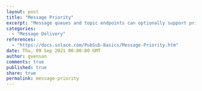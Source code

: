 ```yaml
---
layout: post
title: "Message Priority"
excerpt: "Message queues and topic endpoints can optionally support priority message delivery. When you enable an endpoint to respect message priority, the priority field in messages from publishers are respected for all guaranteed and promoted direct messages. In other words, the queue or topic endpoint delivers queued messages in priority order; meaning that all messages of a higher priority are delivered before any messages of a lower priority."
categories:
  - "Message Delivery"
references:
  - "https://docs.solace.com/PubSub-Basics/Message-Priority.htm"
date: Thu, 09 Sep 2021 00:00:00 GMT
author: gvensan
comments: true
published: true
share: true
permalink: message-priority
---
```

